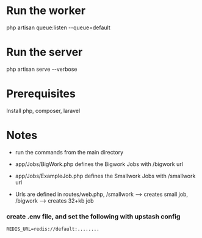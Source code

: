 # Run the worker
php artisan queue:listen --queue=default

# Run the server
php artisan serve --verbose


# Prerequisites
Install php, composer, laravel

# Notes
- run the commands from the main directory

- app/Jobs/BigWork.php defines the Bigwork Jobs with /bigwork url

- app/Jobs/ExampleJob.php defines the Smallwork Jobs with /smallwork url

- Urls are defined in routes/web.php, /smallwork --> creates small job, /bigwork --> creates 32+kb job
 
### create .env file, and set the following with upstash config
```
REDIS_URL=redis://default:........

```


